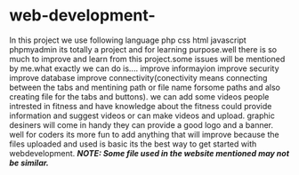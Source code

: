 # web-development-

In this project we use following language 
php
css
html
javascript
phpmyadmin
its totally a project and for learning purpose.well there is so much to improve and learn from this project.some issues will be mentioned
by me.what exactly we can do is....
improve informayion
improve security 
improve database
improve connectivity(conectivity means connecting between the tabs and mentining path or file name forsome paths and also creating file 
                      for the tabs and buttons).
we can add some videos people intrested in fitness and have knowledge about the fitness could provide information and suggest videos or
can make videos and upload.
graphic desiners will come in handy they can provide a good logo and a banner.
well for coders its more fun to add anything that will improve because the files uploaded and used is basic its the best way to get started
with webdevelopment.
***NOTE: Some file used in the website mentioned may not be similar.***
